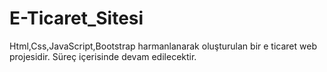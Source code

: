 # E-Ticaret_Sitesi
Html,Css,JavaScript,Bootstrap harmanlanarak oluşturulan bir e ticaret web projesidir. Süreç içerisinde devam edilecektir.
